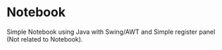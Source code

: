 # Notebook
Simple Notebook using Java with Swing/AWT and Simple register panel  (Not related to Notebook).
